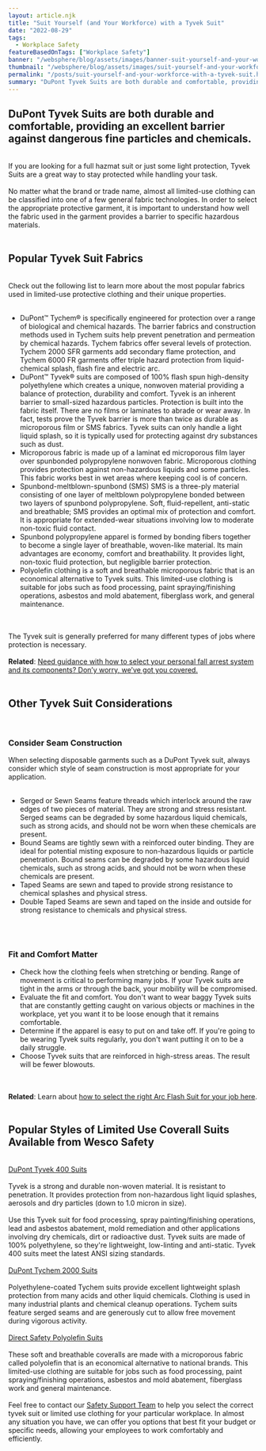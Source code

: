 ```yaml
---
layout: article.njk
title: "Suit Yourself (and Your Workforce) with a Tyvek Suit"
date: "2022-08-29"
tags:
  - Workplace Safety
featureBasedOnTags: ["Workplace Safety"]
banner: "/websphere/blog/assets/images/banner-suit-yourself-and-your-workforce-with-a-tyvek-suit.webp"
thumbnail: "/websphere/blog/assets/images/suit-yourself-and-your-workforce-with-a-tyvek-suit.webp"
permalink: "/posts/suit-yourself-and-your-workforce-with-a-tyvek-suit.html"
summary: "DuPont Tyvek Suits are both durable and comfortable, providing an excellent barrier against dangerous fine particles and chemicals."
---
```


<h2 class="intro">DuPont Tyvek Suits are both durable and comfortable, providing an excellent barrier against dangerous fine particles and chemicals.</h2>
<br>
If you are looking for a full hazmat suit or just some light protection, Tyvek Suits are a great way to stay protected while handling your task.
<br><br>
No matter what the brand or trade name, almost all limited-use clothing can be classified into one of a few general fabric technologies. In order to select the appropriate protective garment, it is important to understand how well the fabric used in the garment provides a barrier to specific hazardous materials.
<br><br>
<h2>Popular Tyvek Suit Fabrics</h2>
<br>
Check out the following list to learn more about the most popular fabrics used in limited-use protective clothing and their unique properties.
<br><br>
<ul>
    <li>DuPont™ Tychem® is specifically engineered for protection over a range of biological and chemical hazards. The barrier fabrics and construction methods used in Tychem suits help prevent penetration and permeation by chemical hazards. Tychem fabrics offer several levels of protection. Tychem 2000 SFR garments add secondary flame protection, and Tychem 6000 FR garments offer triple hazard protection from liquid-chemical splash, flash fire and electric arc.</li>
    <li>DuPont™ Tyvek® suits are composed of 100% flash spun high-density polyethylene which creates a unique, nonwoven material providing a balance of protection, durability and comfort. Tyvek is an inherent barrier to small-sized hazardous particles. Protection is built into the fabric itself. There are no films or laminates to abrade or wear away.  In fact, tests prove the Tyvek barrier is more than twice as durable as microporous film or SMS fabrics. Tyvek suits can only handle a light liquid splash, so it is typically used for protecting against dry substances such as dust.</li>
    <li>Microporous fabric is made up of a laminat ed microporous film layer over spunbonded polypropylene nonwoven fabric. Microporous clothing provides protection against non-hazardous liquids and some particles. This fabric works best in wet areas where keeping cool is of concern.</li>
    <li>Spunbond-meltblown-spunbond (SMS) SMS is a three-ply material consisting of one layer of meltblown polypropylene bonded between two layers of spunbond polypropylene. Soft, fluid-repellent, anti-static and breathable; SMS provides an optimal mix of protection and comfort. It is appropriate for extended-wear situations involving low to moderate non-toxic fluid contact.</li>
    <li>Spunbond polypropylene apparel is formed by bonding fibers together to become a single layer of breathable, woven-like material. Its main advantages are economy, comfort and breathability. It provides light, non-toxic fluid protection, but negligible barrier protection.</li>
    <li>Polyolefin clothing is a soft and breathable microporous fabric that is an economical alternative to Tyvek suits. This limited-use clothing is suitable for jobs such as food processing, paint spraying/finishing operations, asbestos and mold abatement, fiberglass work, and general maintenance.</li>
</ul>
<br><br>
The Tyvek suit is generally preferred for many different types of jobs where protection is necessary.
<br><br>
<strong>Related</strong>: <a href="https://www.conney.com/websphere/blog/posts/learn-the-abcs-of-the-personal-fall-arrest-system.html?utm_medium=Tyvek-Suit&utm_source=Blog&utm_campaign=Conney">Need guidance with how to select your personal fall arrest system and its components? Don’y worry, we’ve got you covered.</a>
<br><br>
<h2>Other Tyvek Suit Considerations</h2>
<br>
<h3>Consider Seam Construction</h3>
When selecting disposable garments such as a DuPont Tyvek suit, always consider which style of seam construction is most appropriate for your application.
<br><br>
<ul>
    <li>Serged or Sewn Seams feature threads which interlock around the raw edges of two pieces of material. They are strong and stress resistant. Serged seams can be degraded by some hazardous liquid chemicals, such as strong acids, and should not be worn when these chemicals are present.</li>
    <li>Bound Seams are tightly sewn with a reinforced outer binding. They are ideal for potential misting exposure to non-hazardous liquids or particle penetration. Bound seams can be degraded by some hazardous liquid chemicals, such as strong acids, and should not be worn when these chemicals are present.</li>
    <li>Taped Seams are sewn and taped to provide strong resistance to chemical splashes and physical stress.</li>
    <li>Double Taped Seams are sewn and taped on the inside and outside for strong resistance to chemicals and physical stress.</li>
</ul>
<br><br>
<h3>Fit and Comfort Matter</h3>
<ul>
    <li>Check how the clothing feels when stretching or bending. Range of movement is critical to performing many jobs. If your Tyvek suits are tight in the arms or through the back, your mobility will be compromised.</li>
    <li>Evaluate the fit and comfort. You don't want to wear baggy Tyvek suits that are constantly getting caught on various objects or machines in the workplace, yet you want it to be loose enough that it remains comfortable.</li>
    <li>Determine if the apparel is easy to put on and take off. If you're going to be wearing Tyvek suits regularly, you don't want putting it on to be a daily struggle.</li>
    <li>Choose Tyvek suits that are reinforced in high-stress areas. The result will be fewer blowouts.</li>
</ul>
<br><br>
<strong>Related</strong>: Learn about <a href="https://www.conney.com/websphere/blog/posts/suit-up-choosing-right-arc-flash-suit-job.html?utm_medium=Tyvek-Suit&utm_source=Blog&utm_campaign=Conney">how to select the right Arc Flash Suit for your job here</a>.
<br><br>
<h2>Popular Styles of Limited Use Coverall Suits Available from Wesco Safety</h2>
<br>
<a href="https://www.conney.com/style/dupont-tyvek-400-coverall?PMWTNO=000000000315569&utm_medium=Tyvek-Suit&utm_source=Blog&utm_campaign=Dupont">DuPont Tyvek 400 Suits</a>
<br><br>
Tyvek is a strong and durable non-woven material. It is resistant to penetration. It provides protection from non-hazardous light liquid splashes, aerosols and dry particles (down to 1.0 micron in size). 
<br><br>
Use this Tyvek suit for food processing, spray painting/finishing operations, lead and asbestos abatement, mold remediation and other applications involving dry chemicals, dirt or radioactive dust. Tyvek suits are made of 100% polyethylene, so they're lightweight, low-linting and anti-static. Tyvek 400 suits meet the latest ANSI sizing standards.
<br><br>
<a href="https://www.conney.com/style/dupont-tychem-qc-coveralls?PMWTNO=000000000315569&utm_medium=Tyvek-Suit&utm_source=Blog&utm_campaign=Dupont">DuPont Tychem 2000 Suits</a>
<br><br>
Polyethylene-coated Tychem suits provide excellent lightweight splash protection from many acids and other liquid chemicals. Clothing is used in many industrial plants and chemical cleanup operations. Tychem suits feature serged seams and are generously cut to allow free movement during vigorous activity.
<br><br>
<a href="https://www.conney.com/category/protective-safety-clothing-coveralls?BRAND=direct-safety&MATERIAL=polyolefin&PMSORT=FEATURED&PMFILT=shop_by_coated-polyethylene#page_no=1*&utm_medium=Tyvek-Suit&utm_source=Blog&utm_campaign=DirectSafety">Direct Safety Polyolefin Suits</a>
<br><br>
These soft and breathable coveralls are made with a microporous fabric called polyolefin that is an economical alternative to national brands. This limited-use clothing are suitable for jobs such as food processing, paint spraying/finishing operations, asbestos and mold abatement, fiberglass work and general maintenance.
<br><br>
Feel free to contact our <a href="https://www.conney.com/pages/safetyservices?utm_medium=Tyvek-Suit&utm_source=Blog&utm_campaign=Safety-Support-Team">Safety Support Team</a> to help you select the correct tyvek suit or limited use clothing for your particular workplace. In almost any situation you have, we can offer you options that best fit your budget or specific needs, allowing your employees to work comfortably and efficiently.